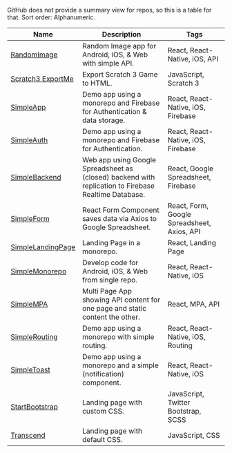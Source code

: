 
GitHub does not provide a summary view for repos, so this is a table for that. Sort order: Alphanumeric.


| Name | Description | Tags |
| --- | --- | --- |
| [RandomImage](https://github.com/ottograjeda/t-522-RandomImage) | Random Image app for Android, iOS, & Web with simple API. | React, React-Native, iOS, API |
| [Scratch3 ExportMe](https://github.com/ottograjeda/t-534-Scratch3-ExportMe) | Export Scratch 3 Game to HTML. | JavaScript, Scratch 3 |
| [SimpleApp](https://github.com/ottograjeda/t-528-SimpleApp) | Demo app using a monorepo and Firebase for Authentication & data storage. | React, React-Native, iOS, Firebase |
| [SimpleAuth](https://github.com/ottograjeda/t-526-SimpleAuth) | Demo app using a monorepo and Firebase for Authentication. | React, React-Native, iOS, Firebase |
| [SimpleBackend](https://github.com/ottograjeda/t-536-SimpleBackend) | Web app using Google Spreadsheet as (closed) backend with replication to Firebase Realtime Database. | React, Google Spreadsheet, Firebase |
| [SimpleForm](https://github.com/ottograjeda/t-532-SimpleForm) | React Form Component saves data via Axios to Google Spreadsheet. | React, Form, Google Spreadsheet, Axios, API |
| [SimpleLandingPage](https://github.com/ottograjeda/t-530-SimpleLandingPage) | Landing Page in a monorepo.  | React, Landing Page |
| [SimpleMonorepo](https://github.com/ottograjeda/t-520-Monorepo) | Develop code for Android, iOS, & Web from single repo. | React, React-Native, iOS |
| [SimpleMPA](https://github.com/ottograjeda/t-538-SimpleMPA) | Multi Page App showing API content for one page and static content the other.  | React, MPA, API |
| [SimpleRouting](https://github.com/ottograjeda/t-524-SimpleRouting) | Demo app using a monorepo with simple routing. |  React, React-Native, iOS, Routing |
| [SimpleToast](https://github.com/ottograjeda/t-510-SimpleToast) | Demo app using a monorepo and a simple (notification) component. | React, React-Native, iOS |
| [StartBootstrap](https://github.com/ottograjeda/t-514-StartBootstrap) | Landing page with custom CSS.  | JavaScript, Twitter Bootstrap, SCSS |
| [Transcend](https://github.com/ottograjeda/t-512-Transcend) | Landing page with default CSS. | JavaScript, CSS |
